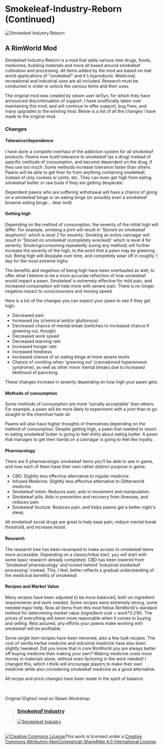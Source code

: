 # Smokeleaf-Industry-Reborn (Continued)

![Smokeleaf Industry Reborn](./About/Preview.png)

## A RimWorld Mod

Smokeleaf Industry Reborn is a mod that adds various new drugs, foods, medicines, building materials and more all based around smokeleaf cultivation and processing.  All items added by the mod are based on real world applications of "smokeleaf" and it's byproducts.  Medicinal, recreational and industrial uses are all included.  Research must be conducted in order to unlock the various items and their uses.

The original mod was created by steam user larSyn, for which they have announced discontinuation of support. I have unofficially taken over maintaining this mod, and will continue to offer support, bug fixes, and many upgrades to the existing mod.  Below is a list of all the changes I have made to the original mod.

### Changes

#### Tolerance/dependence

I have done a complete overhaul of the addiction system for all smokeleaf products. Pawns now build tolerance to smokeleaf (as a drug) instead of specific methods of consumption, and become dependent on the drug, if they use too much. Some methods increase tolerance faster than others.  Pawns will be able to get their fix from anything containing smokeleaf, instead of only cookies or joints, etc.  They can even get high from eating smokeleaf butter or raw buds if they are getting desperate.

Dependent pawns who are suffering withdrawal will have a chance of going on a smokeleaf binge or an eating binge (or possibly even a smokeleaf brownie eating binge... dear lord)

#### Getting high

Depending on the method of consumption, the severity of the initial high will differ.  For example, smoking a joint will result in 'Stoned on smokeleaf (euphoric)' which is level 2 for severity.  Smoking an entire cannagar will result in 'Stoned on smokeleaf (completely wrecked)' which is level 4 for severity. Smoking/consuming repeatedly (using any method) will further increase the severity of the high, to the point that a pawn may be greening out.  Being high will dissipate over time, and completely wear off in roughly 1 day for the most extreme highs.

The benefits and negatives of being high have been overhauled as well, to offer what I believe to be a more accurate reflection of how smokeleaf would impact a pawn.  Smokeleaf is extremely effective for mild pain, and increased consumption will help more with severe pain.  There is no longer negative impact to consciousness and moving speed.

Here is a list of the changes you can expect your pawn to see if they get high:

- Decreased pain
- Increased joy (chemical and/or gluttonous)
- Decreased chance of mental break (switches to increased chance if greening out, though)
- Decreased work speed
- Decreased learning rate
- Increased hunger rate
- Increased tiredness
- Increased chance of an eating binge at more severe levels
- Chance of vomiting when 'greening out' (cannabinoid hyperemesis syndrome), as well as other minor mental breaks due to increased likelihood of panicking.

These changes increase in severity depending on how high your pawn gets.

#### Methods of consumption

Some methods of consumption are more 'socially acceptable' than others.  For example, a pawn will be more likely to experiment with a joint than to go straight to the chemfuel hash oil.

Pawns will also have higher thoughts of themselves depending on the method of consumption.  Despite getting high, a pawn that needed to resort to eating smokeleaf butter is going to feel shitty about eating butter.  A pawn that manages to get their hands on a cannagar is going to feel like royalty.

#### Pharmacology

There are 5 pharmacologic smokeleaf items you'll be able to see in game, and now each of them have their own rather distinct purpose in game.

- CBD: Slightly less effective alternative to regular medicine.
- Infused Medicine: Slightly less effective alternative to Glitterworld medicine.
- Smokeleaf lotion: Reduces pain, aids in movement and manipulation.
- Smokeleaf pills: Aids in prevention and recovery from illnesses, and reduces pain.
- Smokeleaf tincture: Reduces pain, and helps pawns get a better night's sleep.

All smokeleaf social drugs are great to help ease pain, reduce mental break threshold, and increase mood.

#### Research

The research tree has been revamped to make access to smokeleaf items more accessible.  Depending on a classic/tribal start, you will start with some basic research already completed.  CBD has been lowered from 'Smokeleaf pharmacology' and locked behind 'Industrial smokeleaf processing' instead. This, I feel, better reflects a gradual understanding of the medicinal benefits of smokeleaf.

#### Recipes and Market Value

Many recipes have been adjusted to be more balanced, both on ingredient requirements and work needed.  Some recipes were extremely strong, some needed major help. Now all items from this mod follow RimWorld's standard method for determining market value (ingredient cost + work*0.216).  The prices of everything will seem more reasonable when it comes to buying and selling. Rest assured, any efforts your pawns make working with smokeleaf will be profitable.

Some single item recipes have been removed, also a few bulk recipes.  The cost of vanilla herbal medicine and industrial medicine have also been slightly tweaked.  Did you know that in core RimWorld you are always better off buying medicine than making your own?  Making medicine costs more money in materials alone, without even factoring in the work needed!  I changed this, which I think will encourage players to make their own medicine while also considering smokeleaf medicine as a good alternative.

All recipe and price changes have been made in the spirit of balance.

\
\
Original (Ogliss) mod on Steam Workshop:

>### [**Smokeleaf Industry**](https://steamcommunity.com/sharedfiles/filedetails/?id=2018570327)
>
>[![Smokeleaf Industry](./original.png)](https://steamcommunity.com/sharedfiles/filedetails/?id=2018570327)

\
<a rel="license" href="http://creativecommons.org/licenses/by-nc-sa/4.0/"><img alt="Creative Commons License" style="border-width:0" src="https://i.creativecommons.org/l/by-nc-sa/4.0/88x31.png" /></a>This work is licensed under a <a rel="license" href="http://creativecommons.org/licenses/by-nc-sa/4.0/">Creative Commons Attribution-NonCommercial-ShareAlike 4.0 International License</a>.
